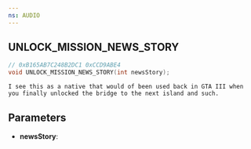```yaml
---
ns: AUDIO
---
```

## UNLOCK_MISSION_NEWS_STORY

```c
// 0xB165AB7C248B2DC1 0xCCD9ABE4
void UNLOCK_MISSION_NEWS_STORY(int newsStory);
```

```
I see this as a native that would of been used back in GTA III when you finally unlocked the bridge to the next island and such.  
```

## Parameters
* **newsStory**: 

